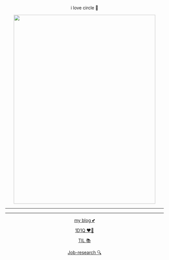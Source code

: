 <div align="center">
  

i love circle 🌸

<img src="https://pbs.twimg.com/media/FRV_bK9UUAAy6IE?format=jpg&name=large" width="450" height="600"/>










----
----


[my blog 💕](https://yangu1455.tistory.com/)

[1D1Q ❤️‍🔥](https://github.com/yangu1455/Algorithm)

[TIL 📚](https://github.com/yangu1455/TIL)

[Job-research 🔍](https://github.com/yangu1455/job-research)

 

</div>